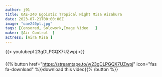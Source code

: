 ```yaml
---
author: j91
title: OAE-240 Egoistic Tropical Night Misa Aizakura
date: 2023-07-21T00:00:00Z
image: "oae240pl.jpg"
tags: [Censored, Solowork,Image Video	]
maker: [Air Control  ]
actress: [Aira Misa ]
---
```



{{< youtubepl 23gDLPGQX7UZwpj >}}
###

{{% button href="https://streamtape.to/v/23gDLPGQX7UZwpj" icon="fas fa-download" %}}download this video{{% /button %}}
